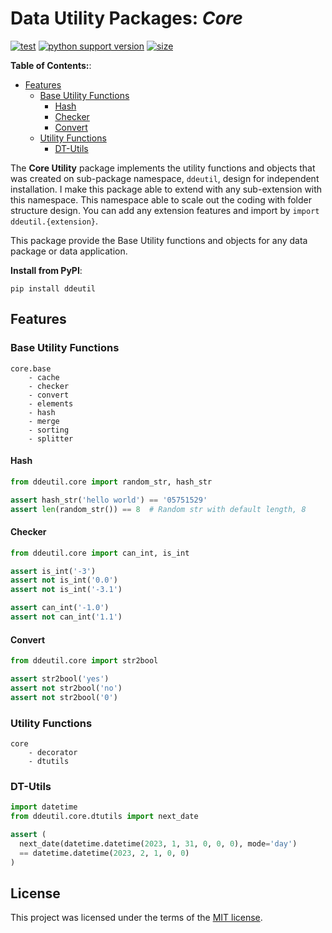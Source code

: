 # Data Utility Packages: _Core_

[![test](https://github.com/korawica/ddeutil/actions/workflows/tests.yml/badge.svg?branch=main)](https://github.com/korawica/ddeutil/actions/workflows/tests.yml)
[![python support version](https://img.shields.io/pypi/pyversions/ddeutil)](https://pypi.org/project/ddeutil/)
[![size](https://img.shields.io/github/languages/code-size/korawica/ddeutil)](https://github.com/korawica/ddeutil)

**Table of Contents:**:

- [Features](#features)
  - [Base Utility Functions](#base-utility-functions)
    - [Hash](#hash)
    - [Checker](#checker)
    - [Convert](#convert)
  - [Utility Functions](#utility-functions)
    - [DT-Utils](#dt-utils)

The **Core Utility** package implements the utility functions and objects
that was created on sub-package namespace, `ddeutil`, design for independent
installation. I make this package able to extend with any sub-extension with this
namespace. This namespace able to scale out the coding with folder
structure design. You can add any extension features and import by
`import ddeutil.{extension}`.

This package provide the Base Utility functions and objects for any data package
or data application.

**Install from PyPI**:

```shell
pip install ddeutil
```

## Features

### Base Utility Functions

```text
core.base
    - cache
    - checker
    - convert
    - elements
    - hash
    - merge
    - sorting
    - splitter
```

#### Hash

```python
from ddeutil.core import random_str, hash_str

assert hash_str('hello world') == '05751529'
assert len(random_str()) == 8  # Random str with default length, 8
```

#### Checker

```python
from ddeutil.core import can_int, is_int

assert is_int('-3')
assert not is_int('0.0')
assert not is_int('-3.1')

assert can_int('-1.0')
assert not can_int('1.1')
```

#### Convert

```python
from ddeutil.core import str2bool

assert str2bool('yes')
assert not str2bool('no')
assert not str2bool('0')
```

### Utility Functions

```text
core
    - decorator
    - dtutils
```

### DT-Utils

```python
import datetime
from ddeutil.core.dtutils import next_date

assert (
  next_date(datetime.datetime(2023, 1, 31, 0, 0, 0), mode='day')
  == datetime.datetime(2023, 2, 1, 0, 0)
)
```

## License

This project was licensed under the terms of the [MIT license](LICENSE).
